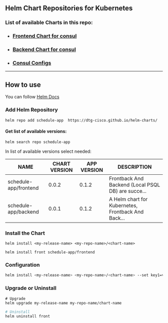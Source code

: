 ## Helm Chart Repositories for Kubernetes

### List of available Charts in this repo:
- ### [Frontend Chart for consul](charts/frontend/Readme.md)
- ### [Backend Chart for consul](charts/backend/Readme.md)
- ### [Consul Configs](charts/consul_conf)

-----------------------------------
## How to use
You can follow [Helm Docs](https://helm.sh/docs/intro/quickstart/) 

### Add Helm Repository
```shell
helm repo add schedule-app  https://dtg-cisco.github.io/helm-charts/
```

#### Get list of available versions:
```shell
helm search repo schedule-app
```
In list of available versions select needed:

| NAME                  | CHART VERSION | APP VERSION | DESCRIPTION                                        | 
|-----------------------|---------------|-------------|----------------------------------------------------|
| schedule-app/frontend | 0.0.2         | 0.1.2       | Frontback And Backend (Local PSQL DB) are succe... |
| schedule-app/backend  | 0.0.1         | 0.1.2       | A Helm chart for Kubernetes, Frontback And Back... |


### Install the Chart
```text
helm install <my-release-name> <my-repo-name>/<chart-name>
```
```shell
helm install front schedule-app/frontend
```

### Configuration
```bash
helm install <my-release-name> <my-repo-name>/<chart-name> --set key1=value1,key2=value2
```

### Upgrade or Uninstall
```shell
# Upgrade
helm upgrade my-release-name my-repo-name/chart-name
```
```bash
# Uninstall
helm uninstall front
```